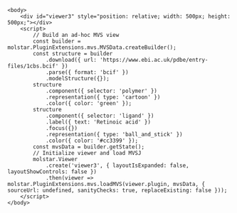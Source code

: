 <!DOCTYPE html>
<html lang="en">
    <head>
        <!-- Replace "latest" by the specific version you want to use, e.g. "4.0.0" -->
        <script src="https://cdn.jsdelivr.net/npm/molstar@latest/build/viewer/molstar.js"></script>
        <!-- Replace "latest" by the specific version you want to use, e.g. "4.0.0" -->
        <link rel="stylesheet" type="text/css" href="https://cdn.jsdelivr.net/npm/molstar@latest/build/viewer/molstar.css" />
    </head>

    <body>
        <div id="viewer3" style="position: relative; width: 500px; height: 500px;"></div>
        <script>
            // Build an ad-hoc MVS view
            const builder = molstar.PluginExtensions.mvs.MVSData.createBuilder();
            const structure = builder
                .download({ url: 'https://www.ebi.ac.uk/pdbe/entry-files/1cbs.bcif' })
                .parse({ format: 'bcif' })
                .modelStructure({});
            structure
                .component({ selector: 'polymer' })
                .representation({ type: 'cartoon' })
                .color({ color: 'green' });
            structure
                .component({ selector: 'ligand' })
                .label({ text: 'Retinoic acid' })
                .focus({})
                .representation({ type: 'ball_and_stick' })
                .color({ color: '#cc3399' });
            const mvsData = builder.getState();
            // Initialize viewer and load MVSJ
            molstar.Viewer
                .create('viewer3', { layoutIsExpanded: false, layoutShowControls: false })
                .then(viewer => molstar.PluginExtensions.mvs.loadMVS(viewer.plugin, mvsData, { sourceUrl: undefined, sanityChecks: true, replaceExisting: false }));
        </script>
    </body>
</html>